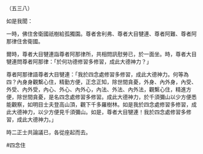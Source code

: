 （五三八）

如是我聞：

一時，佛住舍衛國祇樹給孤獨園。尊者舍利弗、尊者大目犍連、尊者阿難、尊者阿那律住舍衛國。

爾時，尊者大目犍連詣尊者阿那律所，共相問訊慰勞已，於一面坐。時，尊者大目犍連問尊者阿那律：「於何功德修習多修習，成此大德神力？」

尊者阿那律語尊者大目犍連：「我於四念處修習多修習，成此大德神力。何等為四？內身身觀繫心住，精勤方便，正念正知，除世間貪憂，外身、內外身，內受、外受、內外受，內心、外心、內外心，內法、外法、內外法，觀繫心住，精進方便，除世間貪憂，是名四念處修習多修習。成此大德神力，於千須彌山以少方便悉能觀察，如明目士夫登高山頂，觀下千多羅樹林。如是我於四念處修習多修習，成此大德神力，以少方便見千須彌山。如是，尊者大目犍連！我於四念處修習多修習，成此大德神力。」

時二正士共論議已，各從座起而去。







#四念住
